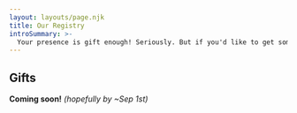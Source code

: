 ```yaml
---
layout: layouts/page.njk
title: Our Registry
introSummary: >-
  Your presence is gift enough! Seriously. But if you'd like to get something for us, we've made it a little easier with this online registry.
---
```

## Gifts

**Coming soon!** *(hopefully by ~Sep 1st)*

<!--
Some things we want you to know:
- We'd prefer to have used versions of most gifts, if it's easy enough to find them. If we were buying most of these items ourselves we'd look for them first on Craigslist or Facebook Marketplace. We love re-using! But we also don't want you to spend a ton of energy sourcing gifts.
- We also love supporting local businesses. If you can't find an item secondhand, buying it locally is wonderful too. Of course, only if it's easy to do.
- Zola let's you [price match](https://www.zola.com/wedding-registry/benefits/price-match) items (with [some caveats](https://help.zola.com/hc/en-us/articles/115002839891-What-is-a-qualifying-product-for-price-matching-). So if you find an item elsewhere online that's cheaper than our registry you can buy it and then email support for reimbursement.
-->

<!-- <a class="zola-registry-embed" href="www.zola.com/registry/andrew-and-meredith" data-registry-key="andrew-and-meredith">Our Wedding Registry</a>
<script>
!function(e,t,n){
  var s,a=e.getElementsByTagName(t)[0];
  e.getElementById(n) || (s=e.createElement(t), s.id=n, s.async=!0, s.src='https://widget.zola.com/js/widget.js',a.parentNode.insertBefore(s,a))
}(document, 'script', 'zola-wjs');
</script> -->
